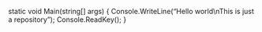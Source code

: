 
static void Main(string[] args)
{
  Console.WriteLine(“Hello world\nThis is just a repository”);
  Console.ReadKey();
}
